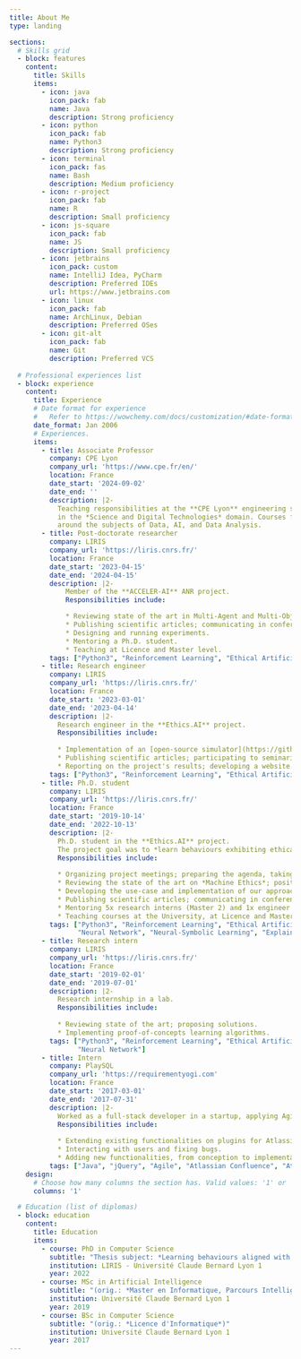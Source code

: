 ```yaml
---
title: About Me
type: landing

sections:
  # Skills grid
  - block: features
    content:
      title: Skills
      items:
        - icon: java
          icon_pack: fab
          name: Java
          description: Strong proficiency
        - icon: python
          icon_pack: fab
          name: Python3
          description: Strong proficiency
        - icon: terminal
          icon_pack: fas
          name: Bash
          description: Medium proficiency
        - icon: r-project
          icon_pack: fab
          name: R
          description: Small proficiency
        - icon: js-square
          icon_pack: fab
          name: JS
          description: Small proficiency
        - icon: jetbrains
          icon_pack: custom
          name: IntelliJ Idea, PyCharm
          description: Preferred IDEs
          url: https://www.jetbrains.com
        - icon: linux
          icon_pack: fab
          name: ArchLinux, Debian
          description: Preferred OSes
        - icon: git-alt
          icon_pack: fab
          name: Git
          description: Preferred VCS
    
  # Professional experiences list
  - block: experience
    content:
      title: Experience
      # Date format for experience
      #   Refer to https://wowchemy.com/docs/customization/#date-format
      date_format: Jan 2006
      # Experiences.
      items:
        - title: Associate Professor
          company: CPE Lyon
          company_url: 'https://www.cpe.fr/en/'
          location: France
          date_start: '2024-09-02'
          date_end: ''
          description: |2-
            Teaching responsibilities at the **CPE Lyon** engineering school, 
            in the *Science and Digital Technologies* domain. Courses focus
            around the subjects of Data, AI, and Data Analysis.
        - title: Post-doctorate researcher
          company: LIRIS
          company_url: 'https://liris.cnrs.fr/'
          location: France
          date_start: '2023-04-15'
          date_end: '2024-04-15'
          description: |2-
              Member of the **ACCELER-AI** ANR project.
              Responsibilities include:

              * Reviewing state of the art in Multi-Agent and Multi-Objective Reinforcement Learning.
              * Publishing scientific articles; communicating in conferences.
              * Designing and running experiments.
              * Mentoring a Ph.D. student.
              * Teaching at Licence and Master level.
          tags: ["Python3", "Reinforcement Learning", "Ethical Artificial Intelligence", "Multi-Agent System"]
        - title: Research engineer
          company: LIRIS
          company_url: 'https://liris.cnrs.fr/'
          location: France
          date_start: '2023-03-01'
          date_end: '2023-04-14'
          description: |2-
            Research engineer in the **Ethics.AI** project.
            Responsibilities include:
            
            * Implementation of an [open-source simulator](https://github.com/ethicsai/ethical-smart-grid/) of ethical Smart Grid.
            * Publishing scientific articles; participating to seminaries.
            * Reporting on the project's results; developing a website.
          tags: ["Python3", "Reinforcement Learning", "Ethical Artificial Intelligence", "Multi-Agent System"]
        - title: Ph.D. student
          company: LIRIS
          company_url: 'https://liris.cnrs.fr/'
          location: France
          date_start: '2019-10-14'
          date_end: '2022-10-13'
          description: |2-
            Ph.D. student in the **Ethics.AI** project.
            The project goal was to *learn behaviours exhibiting ethical values by co-construction with human or other artificial agents*.
            Responsibilities include:
            
            * Organizing project meetings; preparing the agenda, taking the minutes.
            * Reviewing the state of the art on *Machine Ethics*; positioning our approach.
            * Developing the use-case and implementation of our approach.
            * Publishing scientific articles; communicating in conferences and seminaries.
            * Mentoring 5x research interns (Master 2) and 1x engineer project (Master 1).
            * Teaching courses at the University, at Licence and Master level.
          tags: ["Python3", "Reinforcement Learning", "Ethical Artificial Intelligence", "Multi-Agent System", 
                 "Neural Network", "Neural-Symbolic Learning", "Explainable AI"]
        - title: Research intern
          company: LIRIS
          company_url: 'https://liris.cnrs.fr/'
          location: France
          date_start: '2019-02-01'
          date_end: '2019-07-01'
          description: |2-
            Research internship in a lab.
            Responsibilities include:
            
            * Reviewing state of the art; proposing solutions.
            * Implementing proof-of-concepts learning algorithms.
          tags: ["Python3", "Reinforcement Learning", "Ethical Artificial Intelligence", "Multi-Agent System", 
                 "Neural Network"]
        - title: Intern
          company: PlaySQL
          company_url: 'https://requirementyogi.com'
          location: France
          date_start: '2017-03-01'
          date_end: '2017-07-31'
          description: |2-
            Worked as a full-stack developer in a startup, applying Agile methodology within a small team.
            Responsibilities include:
            
            * Extending existing functionalities on plugins for Atlassian Confluence.
            * Interacting with users and fixing bugs.
            * Adding new functionalities, from conception to implementation.
          tags: ["Java", "jQuery", "Agile", "Atlassian Confluence", "Atlassian JIRA"]
    design:
      # Choose how many columns the section has. Valid values: '1' or '2'.
      columns: '1'

  # Education (list of diplomas)
  - block: education
    content:
      title: Education
      items:
        - course: PhD in Computer Science
          subtitle: "Thesis subject: *Learning behaviours aligned with moral values in a multi-agent system: guiding reinforcement learning with symbolic judgments*"
          institution: LIRIS - Université Claude Bernard Lyon 1
          year: 2022
        - course: MSc in Artificial Intelligence
          subtitle: "(orig.: *Master en Informatique, Parcours Intelligence Artificielle*)"
          institution: Université Claude Bernard Lyon 1
          year: 2019
        - course: BSc in Computer Science
          subtitle: "(orig.: *Licence d'Informatique*)"
          institution: Université Claude Bernard Lyon 1
          year: 2017
---
```

